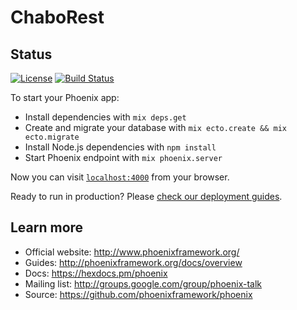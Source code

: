 # ChaboRest

## Status

[![License](https://img.shields.io/github/license/tchabada/Test-Elixir.svg)](https://github.com/tchabada/Test-Elixir/blob/master/LICENSE)
[![Build Status](https://travis-ci.org/tchabada/Test-Elixir.svg?branch=master)](https://travis-ci.org/tchabada/Test-Elixir)


To start your Phoenix app:

  * Install dependencies with `mix deps.get`
  * Create and migrate your database with `mix ecto.create && mix ecto.migrate`
  * Install Node.js dependencies with `npm install`
  * Start Phoenix endpoint with `mix phoenix.server`

Now you can visit [`localhost:4000`](http://localhost:4000) from your browser.

Ready to run in production? Please [check our deployment guides](http://www.phoenixframework.org/docs/deployment).

## Learn more

  * Official website: http://www.phoenixframework.org/
  * Guides: http://phoenixframework.org/docs/overview
  * Docs: https://hexdocs.pm/phoenix
  * Mailing list: http://groups.google.com/group/phoenix-talk
  * Source: https://github.com/phoenixframework/phoenix
